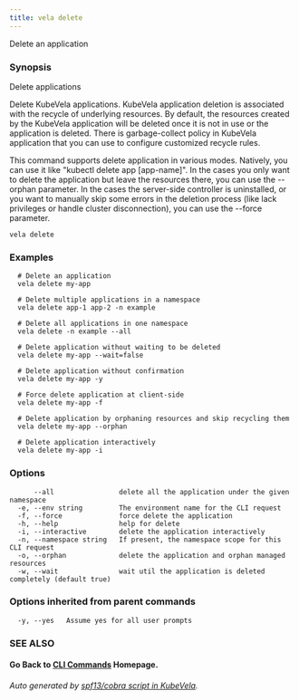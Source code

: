 ```yaml
---
title: vela delete
---
```


Delete an application

### Synopsis

Delete applications

 Delete KubeVela applications. KubeVela application deletion is associated with the recycle of underlying resources. By default, the resources created by the KubeVela application will be deleted once it is not in use or the application is deleted. There is garbage-collect policy in KubeVela application that you can use to configure customized recycle rules.

 This command supports delete application in various modes. Natively, you can use it like "kubectl delete app [app-name]". In the cases you only want to delete the application but leave the resources there, you can use the --orphan parameter. In the cases the server-side controller is uninstalled, or you want to manually skip some errors in the deletion process (like lack privileges or handle cluster disconnection), you can use the --force parameter.

```
vela delete
```

### Examples

```
  # Delete an application
  vela delete my-app
  
  # Delete multiple applications in a namespace
  vela delete app-1 app-2 -n example
  
  # Delete all applications in one namespace
  vela delete -n example --all
  
  # Delete application without waiting to be deleted
  vela delete my-app --wait=false
  
  # Delete application without confirmation
  vela delete my-app -y
  
  # Force delete application at client-side
  vela delete my-app -f
  
  # Delete application by orphaning resources and skip recycling them
  vela delete my-app --orphan
  
  # Delete application interactively
  vela delete my-app -i
```

### Options

```
      --all                delete all the application under the given namespace
  -e, --env string         The environment name for the CLI request
  -f, --force              force delete the application
  -h, --help               help for delete
  -i, --interactive        delete the application interactively
  -n, --namespace string   If present, the namespace scope for this CLI request
  -o, --orphan             delete the application and orphan managed resources
  -w, --wait               wait util the application is deleted completely (default true)
```

### Options inherited from parent commands

```
  -y, --yes   Assume yes for all user prompts
```

### SEE ALSO



#### Go Back to [CLI Commands](vela) Homepage.


###### Auto generated by [spf13/cobra script in KubeVela](https://github.com/kubevela/kubevela/tree/master/hack/docgen).
